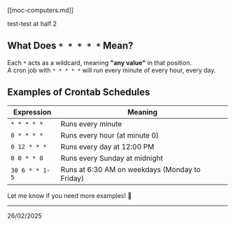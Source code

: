[[moc-computers.md]]

test-test at half 2

## **What Does `* * * * *` Mean?**

Each `*` acts as a wildcard, meaning **"any value"** in that position.  
A cron job with `* * * * *` will run every minute of every hour, every day.

## **Examples of Crontab Schedules**

| Expression     | Meaning                                        |
| -------------- | ---------------------------------------------- |
| `* * * * *`    | Runs every minute                              |
| `0 * * * *`    | Runs every hour (at minute 0)                  |
| `0 12 * * *`   | Runs every day at 12:00 PM                     |
| `0 0 * * 0`    | Runs every Sunday at midnight                  |
| `30 6 * * 1-5` | Runs at 6:30 AM on weekdays (Monday to Friday) |

Let me know if you need more examples! 🚀

---

26/02/2025
